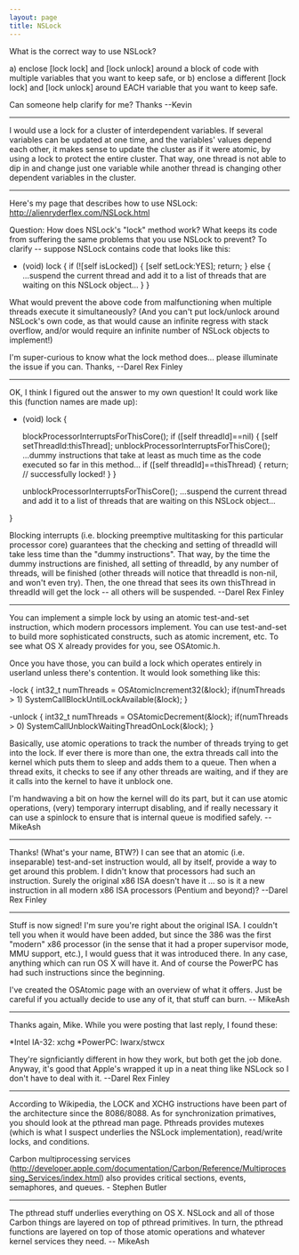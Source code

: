 ```yaml
---
layout: page
title: NSLock
---
```


What is the correct way to use NSLock?

a) enclose     [lock lock] and     [lock unlock] around a block of code with multiple variables that you want to keep safe, or
b) enclose a different     [lock lock] and     [lock unlock] around EACH variable that you want to keep safe.

Can someone help clarify for me? Thanks --Kevin

----

I would use a lock for a cluster of interdependent variables. If several variables can be updated at one time, and the variables' values depend each other, it makes sense to update the cluster as if it were atomic, by using a lock to protect the entire cluster. That way, one thread is not able to dip in and change just one variable while another thread is changing other dependent variables in the cluster.

----

Here's my page that describes how to use NSLock:  http://alienryderflex.com/NSLock.html

Question:  How does NSLock's "lock" method work?  What keeps its code from suffering the same problems that you use NSLock to prevent?  To clarify -- suppose NSLock contains code that looks like this:

    
- (void) lock {
  if (![self isLocked]) {
    [self setLock:YES];
    return;
  }
  else {
    ...suspend the current thread and add it to a list
    of threads that are waiting on this NSLock object...
  }
}
 

What would prevent the above code from malfunctioning when multiple threads execute it simultaneously?  (And you can't put lock/unlock around NSLock's own code, as that would cause an infinite regress with stack overflow, and/or would require an infinite number of NSLock objects to implement!)

I'm super-curious to know what the lock method does...  please illuminate the issue if you can.  Thanks, --Darel Rex Finley

----

OK, I think I figured out the answer to my own question!  It could work like this (function names are made up):

    
- (void) lock {

  blockProcessorInterruptsForThisCore();
  if ([self threadId]==nil) {
    [self setThreadId:thisThread];
    unblockProcessorInterruptsForThisCore();
    ...dummy instructions that take at least as much
       time as the code executed so far in this method...
    if ([self threadId]==thisThread) {
      return;   //  successfully locked!
    }
  }

  unblockProcessorInterruptsForThisCore();
  ...suspend the current thread and add it to a list
     of threads that are waiting on this NSLock object...

}


Blocking interrupts (i.e. blocking preemptive multitasking for this particular processor core) guarantees that the
checking and setting of threadId will take less time than the "dummy instructions".  That way, by the time the dummy
instructions are finished, all setting of threadId, by any number of threads, will be finished (other threads will notice
that threadId is non-nil, and won't even try).  Then, the one thread that sees its own thisThread in threadId will get the
lock -- all others will be suspended.  --Darel Rex Finley

----
You can implement a simple lock by using an atomic test-and-set instruction, which modern processors implement. You can use test-and-set to build more sophisticated constructs, such as atomic increment, etc. To see what OS X already provides for you, see OSAtomic.h.

Once you have those, you can build a lock which operates entirely in userland unless there's contention. It would look something like this:

    
-lock {
   int32_t numThreads = OSAtomicIncrement32(&lock);
   if(numThreads > 1)
      SystemCallBlockUntilLockAvailable(&lock);
}

-unlock {
   int32_t numThreads = OSAtomicDecrement(&lock);
   if(numThreads > 0)
      SystemCallUnblockWaitingThreadOnLock(&lock);
}


Basically, use atomic operations to track the number of threads trying to get into the lock. If ever there is more than one, the extra threads call into the kernel which puts them to sleep and adds them to a queue. Then when a thread exits, it checks to see if any other threads are waiting, and if they are it calls into the kernel to have it unblock one.

I'm handwaving a bit on how the kernel will do its part, but it can use atomic operations, (very) temporary interrupt disabling, and if really necessary it can use a spinlock to ensure that is internal queue is modified safely. -- MikeAsh

----

Thanks!  (What's your name, BTW?)  I can see that an atomic (i.e. inseparable) test-and-set instruction would, all by itself, provide a way to get around this problem.  I didn't know that processors had such an instruction.  Surely the original x86 ISA doesn't have it ... so is it a new instruction in all modern x86 ISA processors (Pentium and beyond)?  --Darel Rex Finley

----

Stuff is now signed! I'm sure you're right about the original ISA. I couldn't tell you when it would have been added, but since the 386 was the first "modern" x86 processor (in the sense that it had a proper supervisor mode, MMU support, etc.), I would guess that it was introduced there. In any case, anything which can run OS X will have it. And of course the PowerPC has had such instructions since the beginning.

I've created the OSAtomic page with an overview of what it offers. Just be careful if you actually decide to use any of it, that stuff can burn. -- MikeAsh

----

Thanks again, Mike.  While you were posting that last reply, I found these:


*Intel IA-32:  xchg
*PowerPC:  lwarx/stwcx


They're signficiantly different in how they work, but both get the job done.  Anyway, it's good that Apple's wrapped it up in a neat thing like NSLock so I don't have to deal with it.  --Darel Rex Finley

----

According to Wikipedia, the LOCK and XCHG instructions have been part of the architecture since the 8086/8088. As for synchronization primatives, you should look at the pthread man page. Pthreads provides mutexes (which is what I suspect underlies the NSLock implementation), read/write locks, and conditions.

Carbon multiprocessing services (http://developer.apple.com/documentation/Carbon/Reference/Multiprocessing_Services/index.html) also provides critical sections, events, semaphores, and queues. - Stephen Butler

----

The pthread stuff underlies everything on OS X. NSLock and all of those Carbon things are layered on top of pthread primitives. In turn, the pthread functions are layered on top of those atomic operations and whatever kernel services they need. -- MikeAsh

